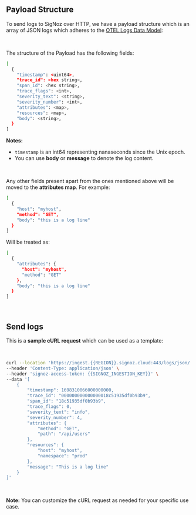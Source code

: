 ## Payload Structure

To send logs to SigNoz over HTTP, we have a payload structure which is an array of JSON logs which adheres to the [OTEL Logs Data Model](https://opentelemetry.io/docs/specs/otel/logs/data-model/):

&nbsp;

The structure of the Payload has the following fields:

```bash
[
  {
    "timestamp": <uint64>,
    "trace_id": <hex string>,
    "span_id": <hex string>,
    "trace_flags": <int>,
    "severity_text": <string>,
    "severity_number": <int>,
    "attributes": <map>,
    "resources": <map>,
    "body": <string>,
  }
]
```
**Notes:**
* `timestamp` is an int64 representing nanaseconds since the Unix epoch.
*  You can use **body** or **message** to denote the log content.

&nbsp;

Any other fields present apart from the ones mentioned above will be moved to the **attributes map**. For example: 

```bash
[
  {
    "host": "myhost",
    "method": "GET",
    "body": "this is a log line"
  }
]
```

Will be treated as:
```bash
[
  {
    "attributes": {
      "host": "myhost",
      "method": "GET"
    },
    "body": "this is a log line"
  }
]
```
&nbsp;

## Send logs 

This is a **sample cURL request** which can be used as a template: 

&nbsp;

```bash
curl --location 'https://ingest.{{REGION}}.signoz.cloud:443/logs/json/' \
--header 'Content-Type: application/json' \
--header 'signoz-access-token: {{SIGNOZ_INGESTION_KEY}}' \
--data '[
    {
        "timestamp": 1698310066000000000,
        "trace_id": "000000000000000018c51935df0b93b9",
        "span_id": "18c51935df0b93b9",
        "trace_flags": 0,
        "severity_text": "info",
        "severity_number": 4,
        "attributes": {
            "method": "GET",
            "path": "/api/users"
        },
        "resources": {
            "host": "myhost",
            "namespace": "prod"
        },
        "message": "This is a log line"
    }
]'
```
&nbsp;

**Note:**  You can customize the cURL request as needed for your specific use case.